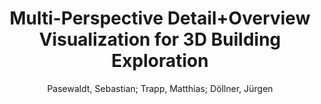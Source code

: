 ---
layout: technique
title: "Multi-Perspective Detail+Overview Visualization for 3D Building Exploration"
system_type: "False"
technique: "True"
design_study: "False"
evaluation: "False"
data: "False"
analysis: "False"
generation: "False"
curation_and_transformation: "False"
management: "False"
modeling: "False"
urban_analysis: "False"
visualization: "True"
sunlight_access: "True"
wind_ventilation: "False"
view_impact: "False"
energy: "False"
damage_and_disaster_management: "False"
climate: "False"
sound: "False"
property_cadastre: "False"
others: "True"
lookup: "False"
browse: "True"
locate: "False"
explore: "True"
identify: "True"
compare: "False"
summarize: "False"
distribution: "True"
trends: "False"
outliers: "False"
extremes: "False"
features: "True"
target_discovery: "True"
target_access: "True"
spatial_relation: "False"
buildings: "True"
streets: "False"
nature: "False"
uniform_discretization: "True"
structural_subdivision: "False"
univariate: "True"
multivariate: "False"
volumetric: "False"
temporal: "False"
sensing: "False"
statistical: "False"
simulation_based: "True"
learning_based: "False"
surveyed: "False"
site: "True"
block: "False"
multi_block: "False"
city: "False"
va_wo_model: "True"
post_model: "False"
model_integrated: "False"
assisted_models: "False"
overlay: "True"
embedded: "False"
linked: "True"
temporal_jx: "False"
spatial_jx: "True"
filter: "False"
aggregate: "False"
embed: "False"
glyphs: "False"
bar_charts: "False"
scatterplots: "False"
matrix: "False"
parallel_coordinates: "False"
map_2d: "False"
map_3d: "True"
walking: "False"
steering: "False"
selection_based: "True"
manipulation_based: "True"
distortion: "True"
ghosting: "False"
culling: "False"
birds_view: "False"
multi_view: "True"
assisted_steering: "True"
other: "False"
vr_cave: "False"
ar: "False"
desktop: "False"
mobile: "False"
case_study: "False"
user_study: "False"
statistical_evaluation: "True"
expert_interviews: "False"
key: "73JXWP5V"
item_type: "journalArticle"
publication_year: "2013"
author: "Pasewaldt, Sebastian; Trapp, Matthias; Döllner, Jürgen"
publication_title: "Theory and Practice of Computer Graphics"
isbn: "nan"
issn: "nan"
doi: "10.2312/LOCALCHAPTEREVENTS.TPCG.TPCG13.057-064"
url_paper: "http://diglib.eg.org/handle/10.2312/LocalChapterEvents.TPCG.TPCG13.057-064"
abstract_note: "Virtual 3D building models, as key elements of virtual 3D city models, are used in a growing number of application domains, such as geoanalysis, disaster management and architectural planning. Visualization systems for such building models often rely on perspective or orthogonal projections using a single viewpoint. Therefore, the exploration of a complete model requires a user to change the viewpoint multiple times and to memorize the content of each view to obtain a comprehensive mental model. Since this is usually a time-consuming task, which implies context switching, current visualization systems use multiple viewports to simultaneously depict an object from different perspectives. Our approach extends the idea of multiple viewports by combining two linked views for the interactive exploration of virtual 3D buildings model and their façades. In contrast to traditional approaches, we automatically generate a multi-perspective view that simultaneously depicts all façades of the building in one overview image. This facilitates the process of obtaining overviews and supports fast and direct navigation to various points-of-interest. We describe the concept and implementations of our Multiple-Center-of-Projection camera model for real-time multi-perspective image synthesis. Further, we provide insights into different interaction techniques for linked multi-perspective views and outline approaches of future work."
date_added: "2023-01-29 23:57:32"
date_modified: "2023-01-29 23:57:32"
access_date: "2023-01-29 23:57:32"
pages: "8 pages"
num_pages: "nan"
issue: "nan"
volume: "nan"
number_of_volumes: "nan"
journal_abbreviation: "nan"
short_title: "nan"
series: "nan"
series_number: "nan"
series_text: "nan"
series_title: "nan"
publisher: "nan"
place: "nan"
language: "en"
rights: "nan"
type: "nan"
archive: "nan"
archive_location: "nan"
library_catalog: "DOI.org (Datacite)"
call_number: "nan"
extra: "Artwork Size: 8 pages ISBN: 9783905673982 Publisher: The Eurographics Association"
notes: "nan"
link_attachments: "nan"
manual_tags: "nan"
automatic_tags: "Digitizing and scanning; Graphical user interfaces (GUI); H.5.2 [Information Interfaces and Presentation]; I.3.3 [Computer Graphics]; I.3.6 [Computer Graphics]; Interaction Techniques; Methodology and Techniques; Picture/Image Generation; User Interfaces; Viewing algorithms"
editor: "nan"
series_editor: "nan"
translator: "nan"
contributor: "nan"
attorney_agent: "nan"
book_author: "nan"
cast_member: "nan"
commenter: "nan"
composer: "nan"
cosponsor: "nan"
counsel: "nan"
interviewer: "nan"
producer: "nan"
recipient: "nan"
reviewed_author: "nan"
scriptwriter: "nan"
words_by: "nan"
guest: "nan"
number: "nan"
edition: "nan"
running_time: "nan"
scale: "nan"
medium: "nan"
artwork_size: "nan"
filing_date: "nan"
application_number: "nan"
assignee: "nan"
issuing_authority: "nan"
country: "nan"
meeting_name: "nan"
conference_name: "nan"
court: "nan"
references: "nan"
reporter: "nan"
legal_status: "nan"
priority_numbers: "nan"
programming_language: "nan"
version: "nan"
system: "nan"
code: "nan"
code_number: "nan"
section: "nan"
session: "nan"
committee: "nan"
history: "nan"
legislative_body: "nan"
---